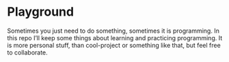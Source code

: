 # Playground

Sometimes you just need to do something, sometimes it is programming. In this repo I’ll keep some things about learning and practicing programming. It is more personal stuff, than cool-project or something like that, but feel free to collaborate.